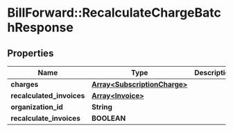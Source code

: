 # BillForward::RecalculateChargeBatchResponse

## Properties
Name | Type | Description | Notes
------------ | ------------- | ------------- | -------------
**charges** | [**Array&lt;SubscriptionCharge&gt;**](SubscriptionCharge.md) |  | [optional] 
**recalculated_invoices** | [**Array&lt;Invoice&gt;**](Invoice.md) |  | [optional] 
**organization_id** | **String** |  | [optional] 
**recalculate_invoices** | **BOOLEAN** |  | [optional] 


